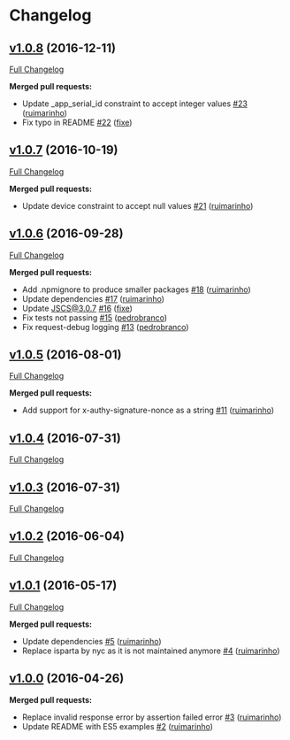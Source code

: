 # Changelog

## [v1.0.8](https://github.com/seegno/authy-client/tree/v1.0.8) (2016-12-11)
[Full Changelog](https://github.com/seegno/authy-client/compare/v1.0.7...v1.0.8)

**Merged pull requests:**

- Update \_app\_serial\_id constraint to accept integer values [\#23](https://github.com/seegno/authy-client/pull/23) ([ruimarinho](https://github.com/ruimarinho))
- Fix typo in README [\#22](https://github.com/seegno/authy-client/pull/22) ([fixe](https://github.com/fixe))

## [v1.0.7](https://github.com/seegno/authy-client/tree/v1.0.7) (2016-10-19)
[Full Changelog](https://github.com/seegno/authy-client/compare/v1.0.6...v1.0.7)

**Merged pull requests:**

- Update device constraint to accept null values [\#21](https://github.com/seegno/authy-client/pull/21) ([ruimarinho](https://github.com/ruimarinho))

## [v1.0.6](https://github.com/seegno/authy-client/tree/v1.0.6) (2016-09-28)
[Full Changelog](https://github.com/seegno/authy-client/compare/v1.0.5...v1.0.6)

**Merged pull requests:**

- Add .npmignore to produce smaller packages [\#18](https://github.com/seegno/authy-client/pull/18) ([ruimarinho](https://github.com/ruimarinho))
- Update dependencies [\#17](https://github.com/seegno/authy-client/pull/17) ([ruimarinho](https://github.com/ruimarinho))
- Update JSCS@3.0.7 [\#16](https://github.com/seegno/authy-client/pull/16) ([fixe](https://github.com/fixe))
- Fix tests not passing [\#15](https://github.com/seegno/authy-client/pull/15) ([pedrobranco](https://github.com/pedrobranco))
- Fix request-debug logging [\#13](https://github.com/seegno/authy-client/pull/13) ([pedrobranco](https://github.com/pedrobranco))

## [v1.0.5](https://github.com/seegno/authy-client/tree/v1.0.5) (2016-08-01)
[Full Changelog](https://github.com/seegno/authy-client/compare/v1.0.4...v1.0.5)

**Merged pull requests:**

- Add support for x-authy-signature-nonce as a string [\#11](https://github.com/seegno/authy-client/pull/11) ([ruimarinho](https://github.com/ruimarinho))

## [v1.0.4](https://github.com/seegno/authy-client/tree/v1.0.4) (2016-07-31)
[Full Changelog](https://github.com/seegno/authy-client/compare/v1.0.3...v1.0.4)

## [v1.0.3](https://github.com/seegno/authy-client/tree/v1.0.3) (2016-07-31)
[Full Changelog](https://github.com/seegno/authy-client/compare/v1.0.2...v1.0.3)

## [v1.0.2](https://github.com/seegno/authy-client/tree/v1.0.2) (2016-06-04)
[Full Changelog](https://github.com/seegno/authy-client/compare/v1.0.1...v1.0.2)

## [v1.0.1](https://github.com/seegno/authy-client/tree/v1.0.1) (2016-05-17)
[Full Changelog](https://github.com/seegno/authy-client/compare/v1.0.0...v1.0.1)

**Merged pull requests:**

- Update dependencies [\#5](https://github.com/seegno/authy-client/pull/5) ([ruimarinho](https://github.com/ruimarinho))
- Replace isparta by nyc as it is not maintained anymore [\#4](https://github.com/seegno/authy-client/pull/4) ([ruimarinho](https://github.com/ruimarinho))

## [v1.0.0](https://github.com/seegno/authy-client/tree/v1.0.0) (2016-04-26)
**Merged pull requests:**

- Replace invalid response error by assertion failed error [\#3](https://github.com/seegno/authy-client/pull/3) ([ruimarinho](https://github.com/ruimarinho))
- Update README with ES5 examples [\#2](https://github.com/seegno/authy-client/pull/2) ([ruimarinho](https://github.com/ruimarinho))
